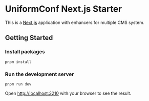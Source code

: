 # UniformConf Next.js Starter

This is a [Next.js](https://nextjs.org/) application with enhancers for multiple CMS system.

## Getting Started

### Install packages

```shell
pnpm install
```

### Run the development server

```shell
pnpm run dev
```

Open <http://localhost:3210> with your browser to see the result.
